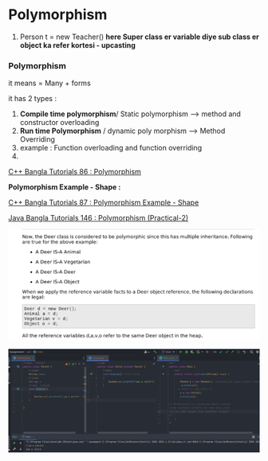 # Polymorphism

1. Person t = new Teacher()
**here Super class er variable diye sub class er object ka refer kortesi - upcasting**

### Polymorphism

it means = Many + forms

it has 2 types :

1. **Compile time polymorphism**/ Static polymorphism —> method and constructor  overloading
2. **Run time Polymorphism**  / dynamic poly morphism —> Method Overriding
3. example : Function overloading and function overriding
4. 

[C++ Bangla Tutorials 86 : Polymorphism](https://youtu.be/VLg8sYvLIGg)

**Polymorphism Example - Shape :**

[C++ Bangla Tutorials 87 : Polymorphism Example - Shape](https://youtu.be/4fcjfIMc7wc)

[Java Bangla Tutorials 146 : Polymorphism (Practical-2)](https://www.youtube.com/watch?v=g2R4CiV0H9M)

![Untitled](Polymorphism%20c6aaf8544b5c435daca05cde6cd3c018/Untitled.png)

![Untitled](Polymorphism%20c6aaf8544b5c435daca05cde6cd3c018/Untitled%201.png)